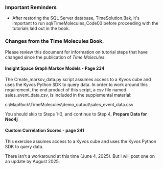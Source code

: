 ### Important Reminders

<ul>
  <li>After restoring the SQL Server database, TimeSolution.Bak, it's important to run sql/TimeMolecules_Code00 before proceeding with the tutorials laid out in the book.</li>
</ul>

### Changes from the Time Molecules Book.

Please review this document for information on tutorial steps that have changed since the publication of <i>Time Molecules</i>.

#### Insight Space Graph Markov Models - Page 234

The Create_markov_data.py script assumes access to a Kyvos cube and uses the Kyvos Python SDK to query data.
In order to work around this requirement, the end product of this script, 
a csv file named sales_event_data.csv, is included in the supplemental material:

c:\MapRock\TimeMolecules\demo_output\sales_event_data.csv

You should skip to Steps 1-3, and continue to Step 4, <b>Prepare Data for Neo4j</b>

#### Custom Correlation Scores - page 241

This exercise assumes access to a Kyvos cube and uses the Kyvos Python SDK to query data.

There isn't a workaround at this time (June 4, 2025). But I will post one on an update by August 2025.
